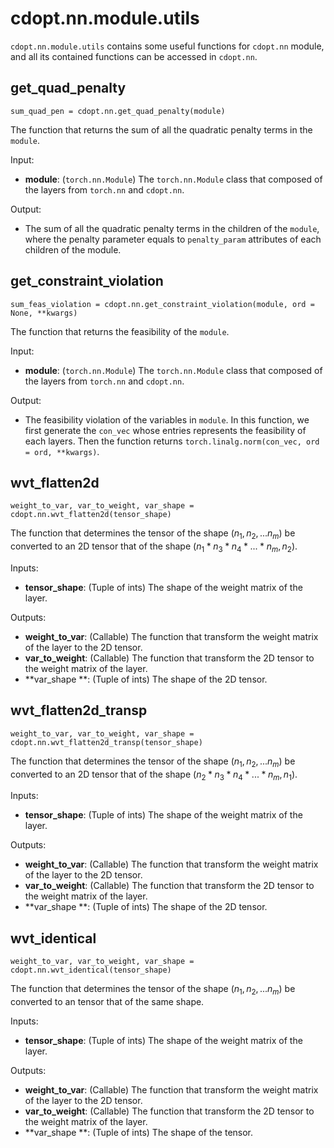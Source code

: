 # cdopt.nn.module.utils

`cdopt.nn.module.utils` contains some useful functions for `cdopt.nn` module, and all its contained functions can be accessed  in `cdopt.nn`.





## get_quad_penalty

`sum_quad_pen = cdopt.nn.get_quad_penalty(module)`

The function that returns the sum of all the quadratic penalty terms in the `module`. 

Input:

* **module**: (`torch.nn.Module`) The `torch.nn.Module` class that composed of the layers from `torch.nn` and `cdopt.nn`. 



Output:

* The sum of all the quadratic penalty terms in the children of the `module`, where the penalty parameter equals to `penalty_param` attributes of each children of the module. 





## get_constraint_violation

`sum_feas_violation = cdopt.nn.get_constraint_violation(module, ord = None, **kwargs)`

The function that returns the feasibility of the `module`. 

Input:

* **module**: (`torch.nn.Module`) The `torch.nn.Module` class that composed of the layers from `torch.nn` and `cdopt.nn`. 



Output:

* The feasibility violation of the variables in `module`. In this function, we first generate the `con_vec` whose entries represents the feasibility of each layers. Then the function returns `torch.linalg.norm(con_vec, ord = ord, **kwargs)`.

## wvt_flatten2d

`weight_to_var, var_to_weight, var_shape = cdopt.nn.wvt_flatten2d(tensor_shape)`

The function that determines the tensor of the shape $(n_1, n_2,...n_m)$ be converted to an 2D tensor that of the shape $(n_1 * n_3 * n_4 *...* n_m, n_2)$.

 

Inputs:

* **tensor_shape**: (Tuple of ints) The shape of the weight matrix of the layer. 



Outputs:

* **weight_to_var**: (Callable)  The function that transform the weight matrix of the layer to the 2D tensor. 
* **var_to_weight**: (Callable)  The function that transform the 2D tensor to the weight matrix of the layer.
* **var_shape **: (Tuple of ints) The shape of the 2D tensor. 





## wvt_flatten2d_transp

`weight_to_var, var_to_weight, var_shape = cdopt.nn.wvt_flatten2d_transp(tensor_shape)`

The function that determines the tensor of the shape $(n_1, n_2,...n_m)$ be converted to an 2D tensor that of the shape $(n_2 * n_3 * n_4 *...* n_m, n_1)$.

 

Inputs:

* **tensor_shape**: (Tuple of ints) The shape of the weight matrix of the layer. 



Outputs:

* **weight_to_var**: (Callable)  The function that transform the weight matrix of the layer to the 2D tensor. 
* **var_to_weight**: (Callable)  The function that transform the 2D tensor to the weight matrix of the layer.
* **var_shape **: (Tuple of ints) The shape of the 2D tensor. 





## wvt_identical

`weight_to_var, var_to_weight, var_shape = cdopt.nn.wvt_identical(tensor_shape)`

The function that determines the tensor of the shape $(n_1, n_2,...n_m)$ be converted to an tensor that of the same shape.

 

Inputs:

* **tensor_shape**: (Tuple of ints) The shape of the weight matrix of the layer. 



Outputs:

* **weight_to_var**: (Callable)  The function that transform the weight matrix of the layer to the 2D tensor. 
* **var_to_weight**: (Callable)  The function that transform the 2D tensor to the weight matrix of the layer.
* **var_shape **: (Tuple of ints) The shape of the tensor. 

